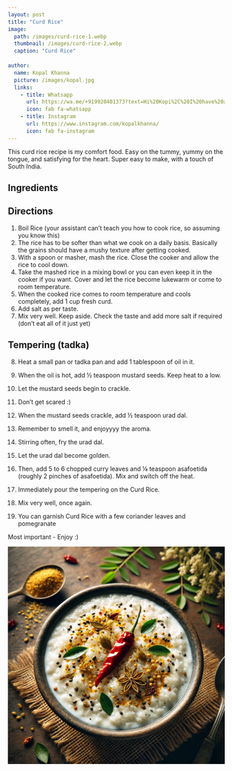 ```yaml
---
layout: post
title: "Curd Rice"
image:
  path: /images/curd-rice-1.webp
  thumbnail: /images/curd-rice-2.webp
  caption: "Curd Rice"

author:
  name: Kopal Khanna
  picture: /images/kopal.jpg
  links:
    - title: Whatsapp
      url: https://wa.me/+919920401373?text=Hi%20Kopi%2C%20I%20have%20a%20quick%20question%20about%20your%20Curd%20Rice%20recipe
      icon: fab fa-whatsapp
    - title: Instagram
      url: https://www.instagram.com/kopalkhanna/
      icon: fab fa-instagram
---
```


This curd rice recipe is my comfort food. Easy on the tummy, yummy on the tongue, and satisfying for the heart. Super easy to make, with a touch of South India.

## Ingredients

## Directions

1. Boil Rice (your assistant can’t teach you how to cook rice, so assuming you know this)
2. The rice has to be softer than what we cook on a daily basis. Basically the grains should have a mushy texture after getting cooked.
3. With a spoon or masher, mash the rice. Close the cooker and allow the rice to cool down.
4. Take the mashed rice in a mixing bowl or you can even keep it in the cooker if you want. Cover and let the rice become lukewarm or come to room temperature.
5. When the cooked rice comes to room temperature and cools completely, add 1 cup fresh curd.
6. Add salt as per taste.
7. Mix very well. Keep aside. Check the taste and add more salt if required (don’t eat all of it just yet)

## Tempering (tadka)

8. Heat a small pan or tadka pan and add 1 tablespoon of oil in it.
9. When the oil is hot, add ½ teaspoon mustard seeds. Keep heat to a low.

10. Let the mustard seeds begin to crackle.
11. Don’t get scared :)
12. When the mustard seeds crackle, add ½ teaspoon urad dal.
13. Remember to smell it, and enjoyyyy the aroma.
14. Stirring often, fry the urad dal.
15. Let the urad dal become golden.
16. Then, add 5 to 6 chopped curry leaves and ⅛ teaspoon asafoetida (roughly 2 pinches of asafoetida). Mix and switch off the heat.
17. Immediately pour the tempering on the Curd Rice.
18. Mix very well, once again.
19. You can garnish Curd Rice with a few coriander leaves and pomegranate

Most important - Enjoy :)

<img src="/images/curd-rice-2.webp">
